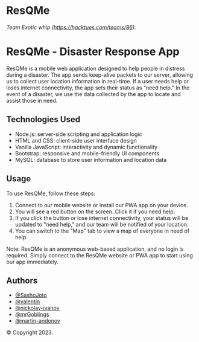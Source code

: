 # ResQMe

*Team Exotic whip (https://hacktues.com/teams/86).*

# ResQMe - Disaster Response App

ResQMe is a mobile web application designed to help people in distress during a disaster. The app sends keep-alive packets to our server, allowing us to collect user location information in real-time. If a user needs help or loses internet connectivity, the app sets their status as "need help." In the event of a disaster, we use the data collected by the app to locate and assist those in need.

## Technologies Used

- Node.js: server-side scripting and application logic
- HTML and CSS: client-side user interface design
- Vanilla JavaScript: interactivity and dynamic functionality
- Bootstrap: responsive and mobile-friendly UI components
- MySQL: database to store user information and location data

## Usage

To use ResQMe, follow these steps:

1. Connect to our mobile website or install our PWA app on your device.
2. You will see a red button on the screen. Click it if you need help.
3. If you click the button or lose internet connectivity, your status will be updated to "need help," and our team will be notified of your location.
4. You can switch to the "Map" tab to view a map of everyone in need of help.

Note: ResQMe is an anonymous web-based application, and no login is required. Simply connect to the ResQMe website or PWA app to start using our app immediately.

## Authors

- [@SashoJoto](https://github.com/SashoJoto)
- [@valentin](https://github.com/alt-plus-f4)
- [@nickolay-ivanov](https://github.com/nickolay-ivanov)
- [@mrGoblings](https://github.com/mrGoblings)
- [@martin-andonov](https://github.com/Martin-Andonov)

© Copyright 2023. 
